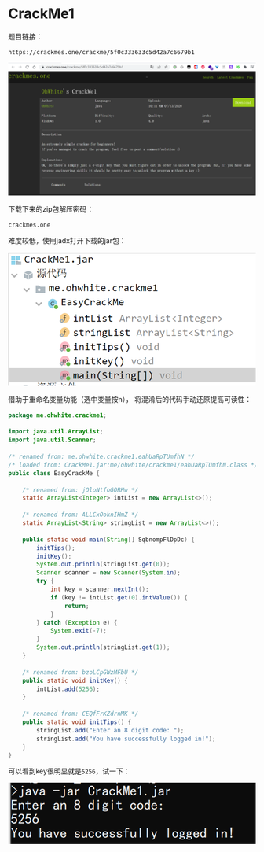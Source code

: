 # CrackMe1

题目链接：

```text
https://crackmes.one/crackme/5f0c333633c5d42a7c6679b1
```

![](.README_images/03fdbaea.png)

下载下来的zip包解压密码：

```text
crackmes.one
```

难度较低，使用jadx打开下载的jar包：

![](.README_images/f13c49cd.png)

借助于重命名变量功能（选中变量按n）， 将混淆后的代码手动还原提高可读性：

```java
package me.ohwhite.crackme1;

import java.util.ArrayList;
import java.util.Scanner;

/* renamed from: me.ohwhite.crackme1.eahUaRpTUmfhN */
/* loaded from: CrackMe1.jar:me/ohwhite/crackme1/eahUaRpTUmfhN.class */
public class EasyCrackMe {

	/* renamed from: jOloNtfoGORHw */
	static ArrayList<Integer> intList = new ArrayList<>();

	/* renamed from: ALLCxOoknIHmZ */
	static ArrayList<String> stringList = new ArrayList<>();

	public static void main(String[] SqbnompFlDpDc) {
		initTips();
		initKey();
		System.out.println(stringList.get(0));
		Scanner scanner = new Scanner(System.in);
		try {
			int key = scanner.nextInt();
			if (key != intList.get(0).intValue()) {
				return;
			}
		} catch (Exception e) {
			System.exit(-7);
		}
		System.out.println(stringList.get(1));
	}

	/* renamed from: bzoLCpGWzMFbU */
	public static void initKey() {
		intList.add(5256);
	}

	/* renamed from: CEQfFrKZdrnMK */
	public static void initTips() {
		stringList.add("Enter an 8 digit code: ");
		stringList.add("You have successfully logged in!");
	}
}
```

可以看到key很明显就是`5256`，试一下：

![](.README_images/d6b24798.png)













